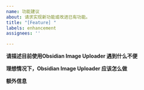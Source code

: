 ```yaml
---
name: 功能建议
about: 请求实现新功能或改进已有功能。
title: "[Feature] "
labels: enhancement
assignees: ''

---
```


**请描述目前使用Obsidian Image Uploader 遇到什么不便**
<!-- 清晰描述使用过程中遇到的问题 -->



**理想情况下，Obsidian Image Uploader 应该怎么做**
<!-- 清晰描述期待发生的行为 -->



**额外信息**
<!-- (可选)更多有助于理解问题的描述和资料 -->

